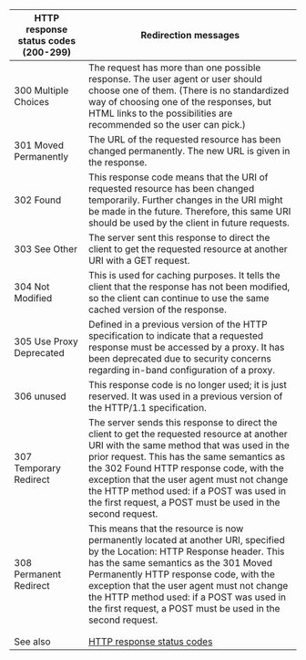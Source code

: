 |HTTP response status codes (200-299)|Redirection messages|
|---|---|
|300 Multiple Choices|The request has more than one possible response. The user agent or user should choose one of them. (There is no standardized way of choosing one of the responses, but HTML links to the possibilities are recommended so the user can pick.)|
|301 Moved Permanently|The URL of the requested resource has been changed permanently. The new URL is given in the response.|
|302 Found|This response code means that the URI of requested resource has been changed temporarily. Further changes in the URI might be made in the future. Therefore, this same URI should be used by the client in future requests.|
|303 See Other|The server sent this response to direct the client to get the requested resource at another URI with a GET request.|
|304 Not Modified|This is used for caching purposes. It tells the client that the response has not been modified, so the client can continue to use the same cached version of the response.|
|305 Use Proxy Deprecated|Defined in a previous version of the HTTP specification to indicate that a requested response must be accessed by a proxy. It has been deprecated due to security concerns regarding in-band configuration of a proxy.|
|306 unused|This response code is no longer used; it is just reserved. It was used in a previous version of the HTTP/1.1 specification.|
|307 Temporary Redirect|The server sends this response to direct the client to get the requested resource at another URI with the same method that was used in the prior request. This has the same semantics as the 302 Found HTTP response code, with the exception that the user agent must not change the HTTP method used: if a POST was used in the first request, a POST must be used in the second request.|
|308 Permanent Redirect|This means that the resource is now permanently located at another URI, specified by the Location: HTTP Response header. This has the same semantics as the 301 Moved Permanently HTTP response code, with the exception that the user agent must not change the HTTP method used: if a POST was used in the first request, a POST must be used in the second request.|
|||
|||
|See also|[HTTP response status codes](https://github.com/Velorei/HTTP/blob/main/HTTP_status_codes/HTTP_status_codes.md)|
